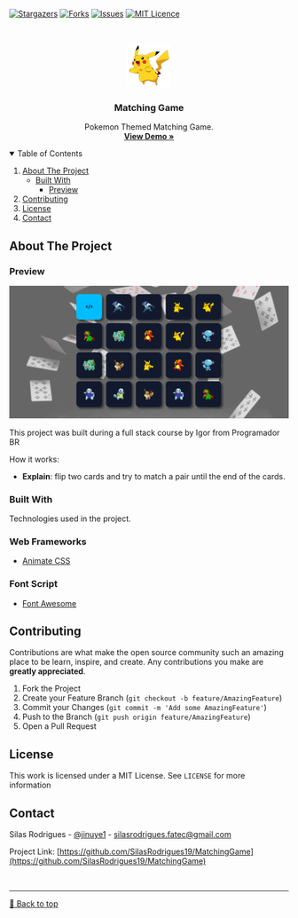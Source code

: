 [![Stargazers][stars-shield]][stars-url]
[![Forks][forks-shield]][forks-url]
[![Issues][issues-shield]][issues-url]
[![MIT Licence][license-shield]][license-url]


<!-- PROJECT LOGO -->
<br />
<p align="center">
  <a href="https://pokemon-matchinggame.vercel.app">
    <img src="img/2.png" alt="Logo" width="80" height="80">
  </a>

  <h3 align="center">Matching Game</h3>

  <p align="center">
    Pokemon Themed Matching Game.
    <br />
    <a href="https://pokemon-matchinggame.vercel.app"><strong>View Demo »</strong></a>
    <br />
  </p>
</p>


<!-- TABLE OF CONTENTS -->
<details open="open">
  <summary>Table of Contents</summary>
  <ol>
    <li>
      <a href="#about-the-project">About The Project</a>
      <ul>
        <li><a href="#built-with">Built With</a>
          <ul>
            <li><a href="#preview">Preview</a></li>
          </ul>
        </li>
      </ul>
    </li>
    <li><a href="#contributing">Contributing</a></li>
    <li><a href="#license">License</a></li>
    <li><a href="#contact">Contact</a></li>
  </ol>
</details>



<!-- ABOUT THE PROJECT -->
## About The Project

### Preview
[![Preview][product-screenshot]](https://pokemon-memorygame.vercel.app)

This project was built during a full stack course by Igor from Programador BR

How it works:
* **Explain**: flip two cards and try to match a pair until the end of the cards.

### Built With

Technologies used in the project.

### Web Frameworks
* [Animate CSS](https://animate.style)

### Font Script
* [Font Awesome](https://fontawesome.com)

<!-- CONTRIBUTING -->
## Contributing

Contributions are what make the open source community such an amazing place to be learn, inspire, and create. Any contributions you make are **greatly appreciated**.

1. Fork the Project
2. Create your Feature Branch (`git checkout -b feature/AmazingFeature`)
3. Commit your Changes (`git commit -m 'Add some AmazingFeature'`)
4. Push to the Branch (`git push origin feature/AmazingFeature`)
5. Open a Pull Request


<!-- LICENSE -->
## License

This work is licensed under a MIT License. See `LICENSE` for more information


<!-- CONTACT -->
## Contact

Silas Rodrigues - [@jinuye1](https://twitter.com/jinuye1) - silasrodrigues.fatec@gmail.com

Project Link: [https://github.com/SilasRodrigues19/MatchingGame](https://github.com/SilasRodrigues19/MatchingGame)


   <!-- MARKDOWN LINKS & IMAGES -->
<!-- https://www.markdownguide.org/basic-syntax/#reference-style-links -->
[contributors-shield]: https://img.shields.io/github/contributors/SilasRodrigues19/MatchingGame.svg?style=for-the-badge
[contributors-url]: https://github.com/SilasRodrigues19/MatchingGame/graphs/contributors
[forks-shield]: https://img.shields.io/github/forks/SilasRodrigues19/MatchingGame.svg?style=for-the-badge
[forks-url]: https://github.com/SilasRodrigues19/MatchingGame/network/members
[stars-shield]: https://img.shields.io/github/stars/SilasRodrigues19/MatchingGame.svg?style=for-the-badge
[stars-url]: https://github.com/SilasRodrigues19/MatchingGame/stargazers
[forks-shield]: https://img.shields.io/github/forks/SilasRodrigues19/MatchingGame.svg?style=for-the-badge
[forks-url]: https://github.com/SilasRodrigues19/MatchingGame/network/members
[issues-shield]: https://img.shields.io/github/issues/SilasRodrigues19/MatchingGame.svg?style=for-the-badge
[issues-url]: https://github.com/SilasRodrigues19/MatchingGame/issues
[license-shield]: https://img.shields.io/github/license/SilasRodrigues19/MatchingGame.svg?style=for-the-badge
[license-url]: https://github.com/SilasRodrigues19/MatchingGame/blob/master/LICENSE
[product-screenshot]: https://github.com/SilasRodrigues19/MatchingGame/blob/master/img/preview.png

<br><hr>
[🔼 Back to top](#Matching-Game)
